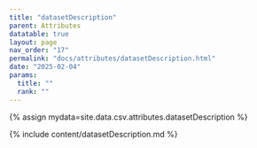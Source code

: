 ```yaml
---
title: "datasetDescription"
parent: Attributes
datatable: true
layout: page
nav_order: "17"
permalink: "docs/attributes/datasetDescription.html"
date: "2025-02-04"
params:
  title: ""
  rank: ""
---
```

{% assign mydata=site.data.csv.attributes.datasetDescription %} 

{% include content/datasetDescription.md %}
